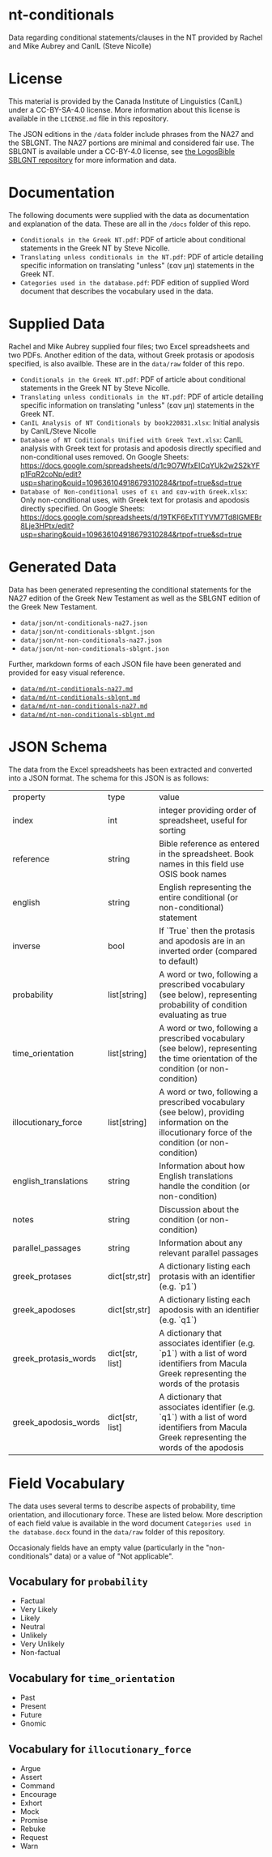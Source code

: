 # nt-conditionals
Data regarding conditional statements/clauses in the NT provided by Rachel and Mike Aubrey and CanIL (Steve Nicolle)

# License
This material is provided by the Canada Institute of Linguistics (CanIL) under a CC-BY-SA-4.0 license. 
More information about this license is available in the `LICENSE.md` file in this repository.

The JSON editions in the `/data` folder include phrases from the NA27 and the SBLGNT. The NA27 portions are minimal 
and considered fair use. The SBLGNT is available under a CC-BY-4.0 license, 
see [the LogosBible SBLGNT repository](https://github.com/LogosBible/SBLGNT) for more information and data.

# Documentation
The following documents were supplied with the data as documentation and explanation of the data. These are all in the `/docs` folder of this repo.

* `Conditionals in the Greek NT.pdf`: PDF of article about conditional statements in the Greek NT by Steve Nicolle.
* `Translating unless conditionals in the NT.pdf`: PDF of article detailing specific information on translating "unless" (εαν μη) statements in the Greek NT.
* `Categories used in the database.pdf`: PDF edition of supplied Word document that describes the vocabulary used in the data.

# Supplied Data
Rachel and Mike Aubrey supplied four files; two Excel spreadsheets and two PDFs. Another edition of the data, without Greek protasis or apodosis specified, is also availble. These are in the `data/raw` folder of this repo.

* `Conditionals in the Greek NT.pdf`: PDF of article about conditional statements in the Greek NT by Steve Nicolle.
* `Translating unless conditionals in the NT.pdf`: PDF of article detailing specific information on translating "unless" (εαν μη) statements in the Greek NT.
* `CanIL Analysis of NT Conditionals by book220831.xlsx`: Initial analysis by CanIL/Steve Nicolle
* `Database of NT Coditionals Unified with Greek Text.xlsx`: CanIL analysis with Greek text for protasis and apodosis directly specified and non-conditional uses removed. On Google Sheets: https://docs.google.com/spreadsheets/d/1c9O7WfxEICqYUk2w2S2kYFp1FqR2coNp/edit?usp=sharing&ouid=109636104918679310284&rtpof=true&sd=true 
* `Database of Non-conditional uses of ει and εαν-with Greek.xlsx`: Only non-conditional uses, with Greek text for protasis and apodosis directly specified. On Google Sheets: https://docs.google.com/spreadsheets/d/19TKF6ExTITYVM7Td8lGMEBr8Lje3HPtx/edit?usp=sharing&ouid=109636104918679310284&rtpof=true&sd=true

# Generated Data
Data has been generated representing the conditional statements for the NA27 edition of the Greek New Testament as well as the SBLGNT edition of the Greek New Testament.

* `data/json/nt-conditionals-na27.json`
* `data/json/nt-conditionals-sblgnt.json`
* `data/json/nt-non-conditionals-na27.json`
* `data/json/nt-non-conditionals-sblgnt.json`

Further, markdown forms of each JSON file have been generated and provided for easy visual reference.

* [`data/md/nt-conditionals-na27.md`](data/md/nt-conditionals-NA27.md)
* [`data/md/nt-conditionals-sblgnt.md`](data/md/nt-conditionals-SBLGNT.md)
* [`data/md/nt-non-conditionals-na27.md`](data/md/nt-non-conditionals-NA27.md)
* [`data/md/nt-non-conditionals-sblgnt.md`](data/md/nt-non-conditionals-SBLGNT.md)

# JSON Schema

The data from the Excel spreadsheets has been extracted and converted into a JSON format. The schema for this JSON is as follows:

<table>
<tr><td>property</td><td>type</td><td>value</td></tr>
<tr><td>index</td><td>int</td><td>integer providing order of spreadsheet, useful for sorting</td></tr>
<tr><td>reference</td><td>string</td><td>Bible reference as entered in the spreadsheet. Book names in this field use OSIS book names</td></tr>
<tr><td>english</td><td>string</td><td>English representing the entire conditional (or non-conditional) statement</td></tr>
<tr><td>inverse</td><td>bool</td><td>If `True` then the protasis and apodosis are in an inverted order (compared to default)</td></tr>
<tr><td>probability</td><td>list[string]</td><td>A word or two, following a prescribed vocabulary (see below), representing probability of condition evaluating as true</td></tr>
<tr><td>time_orientation</td><td>list[string]</td><td>A word or two, following a prescribed vocabulary (see below), representing the time orientation of the condition (or non-condition)</td></tr>
<tr><td>illocutionary_force</td><td>list[string]</td><td>A word or two, following a prescribed vocabulary (see below), providing information on the illocutionary force of the condition (or non-condition)</td></tr>
<tr><td>english_translations</td><td>string</td><td>Information about how English translations handle the condition (or non-condition)</td></tr>
<tr><td>notes</td><td>string</td><td>Discussion about the condition (or non-condition)</td></tr>
<tr><td>parallel_passages</td><td>string</td><td>Information about any relevant parallel passages</td></tr>
<tr><td>greek_protases</td><td>dict[str,str]</td><td>A dictionary listing each protasis with an identifier (e.g. `p1`)</td></tr>
<tr><td>greek_apodoses</td><td>dict[str,str]</td><td>A dictionary listing each apodosis with an identifier (e.g. `q1`)</td></tr>
<tr><td>greek_protasis_words</td><td>dict[str, list]</td><td>A dictionary that associates identifier (e.g. `p1`) with a list of word identifiers from Macula Greek representing the words of the protasis</td></tr>
<tr><td>greek_apodosis_words</td><td>dict[str, list]</td><td>A dictionary that associates identifier (e.g. `q1`) with a list of word identifiers from Macula Greek representing the words of the apodosis</td></tr>
</table>

# Field Vocabulary

The data uses several terms to describe aspects of probability, time orientation, and illocutionary force. These are 
listed below. More description of each field value is available in the word document `Categories used in the database.docx` 
found in the `data/raw` folder of this repository.

Occasionaly fields have an empty value (particularly in the "non-conditionals" data) or a value of "Not applicable".

## Vocabulary for `probability`

* Factual
* Very Likely
* Likely
* Neutral
* Unlikely
* Very Unlikely
* Non-factual

## Vocabulary for `time_orientation`

* Past
* Present
* Future
* Gnomic

## Vocabulary for `illocutionary_force`

* Argue
* Assert
* Command
* Encourage
* Exhort
* Mock
* Promise
* Rebuke
* Request
* Warn
